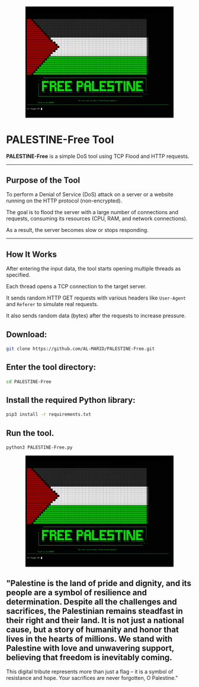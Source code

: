 <p align="center">
  <img src="PALESTINE-Free.jpg" alt="PALESTINE-Free" width="400" />
</p>

# PALESTINE-Free Tool

**PALESTINE-Free** is a simple DoS tool using TCP Flood and HTTP requests.

---

## Purpose of the Tool

To perform a Denial of Service (DoS) attack on a server or a website running on the HTTP protocol (non-encrypted).

The goal is to flood the server with a large number of connections and requests, consuming its resources (CPU, RAM, and network connections).

As a result, the server becomes slow or stops responding.

---

## How It Works

After entering the input data, the tool starts opening multiple threads as specified.

Each thread opens a TCP connection to the target server.

It sends random HTTP GET requests with various headers like `User-Agent` and `Referer` to simulate real requests.

It also sends random data (bytes) after the requests to increase pressure.


## Download:
```bash
git clone https://github.com/AL-MARID/PALESTINE-Free.git
```
## Enter the tool directory:
```bash
cd PALESTINE-Free
```
## Install the required Python library:
```bash
pip3 install -r requirements.txt
```
## Run the tool.
```bash
python3 PALESTINE-Free.py
```





<p align="center">
  <img src="PALESTINE-Free.jpg" alt="PALESTINE-Free" width="400" />
</p>


## "Palestine is the land of pride and dignity, and its people are a symbol of resilience and determination. Despite all the challenges and sacrifices, the Palestinian remains steadfast in their right and their land. It is not just a national cause, but a story of humanity and honor that lives in the hearts of millions. We stand with Palestine with love and unwavering support, believing that freedom is inevitably coming.

This digital tribute represents more than just a flag – it is a symbol of resistance and hope. Your sacrifices are never forgotten, O Palestine."
